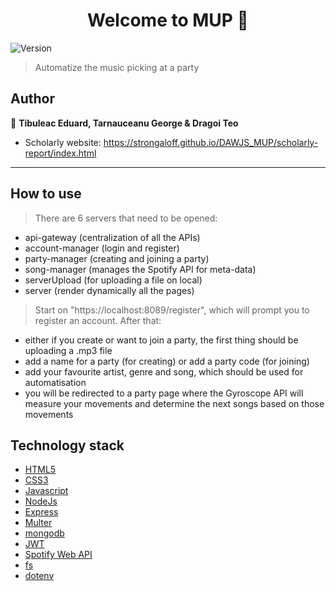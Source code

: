 <h1 align="center">Welcome to MUP 👋</h1>
<p>
  <img alt="Version" src="https://img.shields.io/badge/version-0.0.1-blue.svg?cacheSeconds=2592000" />
</p>

> Automatize the music picking at a party

## Author

👤 **Tibuleac Eduard, Tarnauceanu George & Dragoi Teo**

- Scholarly website: https://strongaloff.github.io/DAWJS_MUP/scholarly-report/index.html

---

## How to use

> There are 6 servers that need to be opened:
  - api-gateway (centralization of all the APIs)
  - account-manager (login and register)
  - party-manager (creating and joining a party)
  - song-manager (manages the Spotify API for meta-data)
  - serverUpload (for uploading a file on local)
  - server (render dynamically all the pages)
 > Start on "https://localhost:8089/register", which will prompt you to register an account. After that:
  - either if you create or want to join a party, the first thing should be uploading a .mp3 file 
  - add a name for a party (for creating) or add a party code (for joining)
  - add your favourite artist, genre and song, which should be used for automatisation
  - you will be redirected to a party page where the Gyroscope API will measure your movements and determine the next songs based on those movements

## Technology stack

- [HTML5](https://developer.mozilla.org/en-US/docs/Web/Guide/HTML/HTML5)
- [CSS3](https://devdocs.io/css/)
- [Javascript](https://developer.mozilla.org/en-US/docs/Web/JavaScript)
- [NodeJs](https://nodejs.org/en/)
- [Express](https://www.npmjs.com/package/express)
- [Multer](https://www.npmjs.com/package/multer)
- [mongodb](https://www.mongodb.com/)
- [JWT](https://jwt.io/)
- [Spotify Web API](https://developer.spotify.com/documentation/web-api/)
- [fs](https://nodejs.org/api/fs.html)
- [dotenv](https://www.npmjs.com/package/dotenv)
